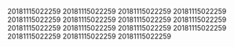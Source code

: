 20181115022259
20181115022259
20181115022259
20181115022259
20181115022259
20181115022259
20181115022259
20181115022259
20181115022259
20181115022259
20181115022259
20181115022259
20181115022259
20181115022259
20181115022259
